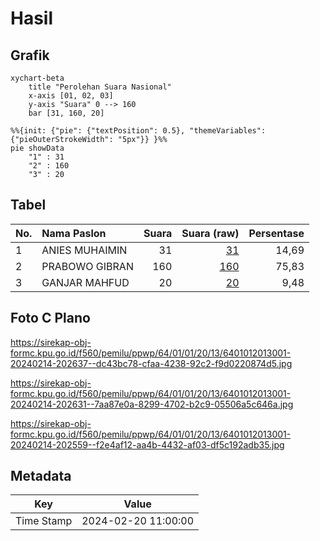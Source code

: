 # Hasil

## Grafik

```mermaid
xychart-beta
    title "Perolehan Suara Nasional"
    x-axis [01, 02, 03]
    y-axis "Suara" 0 --> 160
    bar [31, 160, 20]
```

```mermaid
%%{init: {"pie": {"textPosition": 0.5}, "themeVariables": {"pieOuterStrokeWidth": "5px"}} }%%
pie showData
    "1" : 31
    "2" : 160
    "3" : 20
```

## Tabel

| No. | Nama Paslon    | Suara | Suara (raw) | Persentase |
|:--- |:-------------- | -----:| -----------:| ----------:|
| 1   | ANIES MUHAIMIN | 31    | [31][p-1]   | 14,69      |
| 2   | PRABOWO GIBRAN | 160   | [160][p-2]  | 75,83      |
| 3   | GANJAR MAHFUD  | 20    | [20][p-3]   | 9,48       |


[p-1]: https://github.com/gigit-pemilu/pemilu-2024/blob/main/pilpres/hitung-suara/sub/64-kalimantan-timur/sub/01-paser/sub/01-batu-sopang/sub/2013-sungai-terik/sub/001-tps/sub/paslon-1.txt
[p-2]: https://github.com/gigit-pemilu/pemilu-2024/blob/main/pilpres/hitung-suara/sub/64-kalimantan-timur/sub/01-paser/sub/01-batu-sopang/sub/2013-sungai-terik/sub/001-tps/sub/paslon-2.txt
[p-3]: https://github.com/gigit-pemilu/pemilu-2024/blob/main/pilpres/hitung-suara/sub/64-kalimantan-timur/sub/01-paser/sub/01-batu-sopang/sub/2013-sungai-terik/sub/001-tps/sub/paslon-3.txt

## Foto C Plano

https://sirekap-obj-formc.kpu.go.id/f560/pemilu/ppwp/64/01/01/20/13/6401012013001-20240214-202637--dc43bc78-cfaa-4238-92c2-f9d0220874d5.jpg

https://sirekap-obj-formc.kpu.go.id/f560/pemilu/ppwp/64/01/01/20/13/6401012013001-20240214-202631--7aa87e0a-8299-4702-b2c9-05506a5c646a.jpg

https://sirekap-obj-formc.kpu.go.id/f560/pemilu/ppwp/64/01/01/20/13/6401012013001-20240214-202559--f2e4af12-aa4b-4432-af03-df5c192adb35.jpg


## Metadata

| Key        | Value               |
| ---------- | ------------------- |
| Time Stamp | 2024-02-20 11:00:00 |



